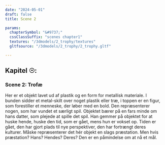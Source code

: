```yaml
---
date: "2024-05-01"
draft: false
title: Scene 2

params:
  chapterSymbol: "&#9737;"
  cssClassSuffix: "scenes chapter1"
  textures: "/3dmodels/2_trophy/textures"
  gltfsource: "/3dmodels/2_trophy/2_trophy.gltf"

---
```

## Kapitel &#9737;:
### Scene 2: Trofæ
<canvas id="c"></canvas>

Her er et objekt lavet ud af plastik og en form for metallisk materiale. I bunden sidder et metal-skilt over noget plastik eller træ, i toppen er en figur, som forestiller et menneske, der løber med en bold. Den repræsenterer nogen, som har vundet et særligt spil. Objektet bærer på en fars minde om hans datter, som plejede at spille det spil. Han gemmer på objektet for at huske hende, huske den tid, som er gået, mens hun er vokset op. Tiden er gået, den har gjort plads til nye perspektiver, den har fortrængt deres kulturer. Måske repræsenterer det hér objekt en slags præstation. Men hvis præstation? Hans? Hendes? Deres? Den er en påmindelse om at nå et mål.

